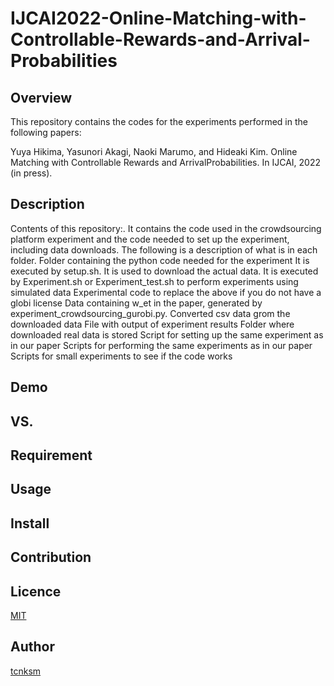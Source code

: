 # IJCAI2022-Online-Matching-with-Controllable-Rewards-and-Arrival-Probabilities

## Overview
This repository contains the codes for the experiments performed in the following papers:
  
Yuya Hikima, Yasunori Akagi, Naoki Marumo, and Hideaki Kim. Online Matching with Controllable Rewards and ArrivalProbabilities. In IJCAI, 2022 (in press).

## Description
Contents of this repository:.
It contains the code used in the crowdsourcing platform experiment and the code needed to set up the experiment, including data downloads.
The following is a description of what is in each folder.
Folder containing the python code needed for the experiment
It is executed by setup.sh. It is used to download the actual data.
It is executed by Experiment.sh or Experiment_test.sh to perform experiments using simulated data
Experimental code to replace the above if you do not have a globi license
Data containing w_et in the paper, generated by experiment_crowdsourcing_gurobi.py.
Converted csv data grom the downloaded data
File with output of experiment results
Folder where downloaded real data is stored
Script for setting up the same experiment as in our paper
Scripts for performing the same experiments as in our paper
Scripts for small experiments to see if the code works

## Demo

## VS. 

## Requirement

## Usage

## Install

## Contribution

## Licence

[MIT](https://github.com/tcnksm/tool/blob/master/LICENCE)

## Author

[tcnksm](https://github.com/tcnksm)
